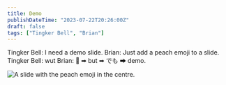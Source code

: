 ```yaml
---
title: Demo
publishDateTime: "2023-07-22T20:26:00Z"
draft: false
tags: ["Tingker Bell", "Brian"]
---
```


Tingker Bell: I need a demo slide.
Brian: Just add a peach emoji to a slide.
Tingker Bell: wut
Brian: 🍑 ➡ but ➡ でも ➡ demo.

![A slide with the peach emoji in the centre.](/images/writings/demo-slide.png "Demo slide")
